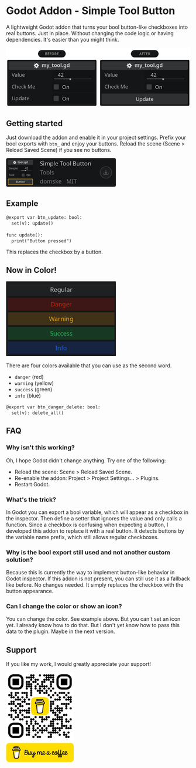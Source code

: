 # Godot Addon - Simple Tool Button

A lightweight Godot addon that turns your bool button-like checkboxes into real buttons. Just in place. Without changing the code logic or having dependencies. It's easier than you might think.

![](.assets/comparison.png)

## Getting started

Just download the addon and enable it in your project settings. Prefix your bool exports with `btn_` and enjoy your buttons. Reload the scene (Scene > Reload Saved Scene) if you see no buttons.

<a href="https://godotengine.org/asset-library/asset/3313" target="_blank"><img src=".assets/download.png" alt="Simple Tool Button" width="300"></a>

## Example

```gdscript
@export var btn_update: bool:
  set(v): update()

func update():
  print("Button pressed")
```

This replaces the checkbox by a button.

## Now in Color!

<img src=".assets/colors.png" width="300" />

There are four colors available that you can use as the second word.

- `danger` (red)
- `warning` (yellow)
- `success` (green)
- `info` (blue)

```gdscript
@export var btn_danger_delete: bool:
  set(v): delete_all()
```

## FAQ

### Why isn't this working?

Oh, I hope Godot didn't change anything. Try one of the following:

- Reload the scene: Scene > Reload Saved Scene.
- Re-enable the addon: Project > Project Settings... > Plugins.
- Restart Godot.

### What's the trick?

In Godot you can export a bool variable, which will appear as a checkbox in the inspector. Then define a setter that ignores the value and only calls a function. Since a checkbox is confusing when expecting a button, I developed this addon to replace it with a real button. It detects buttons by the variable name prefix, which still allows regular checkboxes.

### Why is the bool export still used and not another custom solution?

Because this is currently the way to implement button-like behavior in Godot inspector. If this addon is not present, you can still use it as a fallback like before. No changes needed. It simply replaces the checkbox with the button appearance.

### Can I change the color or show an icon?

You can change the color. See example above. But you can't set an icon yet. I already know how to do that. But I don't yet know how to pass this data to the plugin. Maybe in the next version.

## Support

If you like my work, I would greatly appreciate your support!

<a href="https://www.buymeacoffee.com/domske" target="_blank"><img src=".assets/bmc.png" alt="Buy Me A Coffee" width="185"></a>
